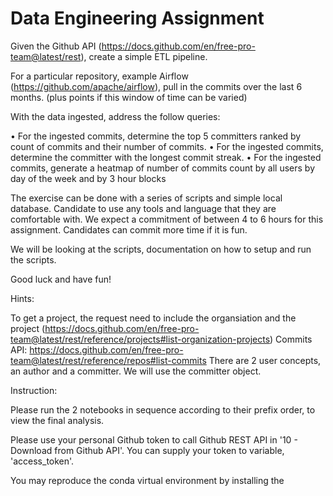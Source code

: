 # Data Engineering Assignment


Given the Github API (https://docs.github.com/en/free-pro-team@latest/rest), create a simple ETL
pipeline.

For a particular repository, example Airflow (https://github.com/apache/airflow), pull in the commits
over the last 6 months. (plus points if this window of time can be varied)

With the data ingested, address the follow queries:

• For the ingested commits, determine the top 5 committers ranked by count of commits and their number of commits.
• For the ingested commits, determine the committer with the longest commit streak.
• For the ingested commits, generate a heatmap of number of commits count by all users by day of the week and by 3 hour blocks

The exercise can be done with a series of scripts and simple local database. Candidate to use any tools and language that they are comfortable with. We expect a commitment of between 4 to 6 hours for this
assignment. Candidates can commit more time if it is fun.

We will be looking at the scripts, documentation on how to setup and run the scripts.

Good luck and have fun!

Hints:

To get a project, the request need to include the organsiation and the project
(https://docs.github.com/en/free-pro-team@latest/rest/reference/projects#list-organization-projects)
Commits API: https://docs.github.com/en/free-pro-team@latest/rest/reference/repos#list-commits
There are 2 user concepts, an author and a committer. We will use the committer object. 

Instruction:

Please run the 2 notebooks in sequence according to their prefix order, to view the final analysis.

Please use your personal Github token to call Github REST API in '10 - Download from Github API'.  You can supply your token to variable, 'access_token'.

You may reproduce the conda virtual environment by installing the 
